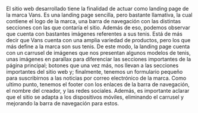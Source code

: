 El sitio web desarrollado tiene la finalidad de actuar como landing page de la marca Vans. Es una landing page sencilla, pero bastante llamativa, la cual contiene el logo de la marca, una barra de navegación con las distintas secciones con las que contaría el sitio. Además de eso, podemos observar que cuenta con bastantes imágenes referentes a sus tenis. Está de más decir que Vans cuenta con una amplia variedad de productos, pero los que más define a la marca son sus tenis. De este modo, la landing page cuenta con un carrusel de imágenes que nos presentan algunos modelos de tenis, unas imágenes en parallax para diferenciar las secciones importantes de la página principal; botones que una vez más, nos llevan a las secciones importantes del sitio web y; finalmente, tenemos un formulario pequeño para suscribirnos a las noticias por correo electrónico de la marca. Como ultimo punto, tenemos el footer con los enlaces de la barra de navegación, el nombre del creador, y las redes sociales. Además, es importante aclarar que el sitio se adapta a los dispositivos móviles, eliminando el carrusel y mejorando la barra de navegación para estos.
